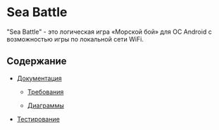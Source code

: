 # Sea Battle

"Sea Battle" - это логическая игра «Морской бой» для ОС Android с возможностью игры по локальной сети WiFi.

## Содержание

* [Документация](https://github.com/mikhail-vatsenka/SeaBattle/tree/master/Documentation)

  * [Требования](https://github.com/mikhail-vatsenka/SeaBattle/tree/master/Documentation/Requirements)

  * [Диаграммы](https://github.com/mikhail-vatsenka/SeaBattle/tree/master/Documentation/Diagrams)

* [Тестирование](https://github.com/mikhail-vatsenka/SeaBattle/tree/master/Testing)
